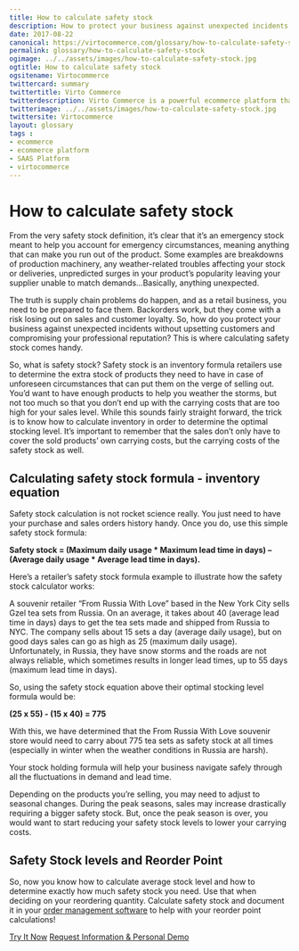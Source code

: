 ```yaml
--- 
title: How to calculate safety stock 
description: How to protect your business against unexpected incidents without upsetting customers and compromising your professional reputation? This is where calculating safety stock comes handy. Learn more about it in this article.
date: 2017-08-22 
canonical: https://virtocommerce.com/glossary/how-to-calculate-safety-stock
permalink: glossary/how-to-calculate-safety-stock
ogimage: ../../assets/images/how-to-calculate-safety-stock.jpg
ogtitle: How to calculate safety stock 
ogsitename: Virtocommerce
twittercard: summary
twittertitle: Virto Commerce
twitterdescription: Virto Commerce is a powerful ecommerce platform that includes everything you need to create an online store and sell online. Try it free with Free Community License
twitterimage: ../../assets/images/how-to-calculate-safety-stock.jpg
twittersite: Virtocommerce
layout: glossary
tags : 
- ecommerce
- ecommerce platform
- SAAS Platform
- virtocommerce 
---
```

<div class="business-cnt">
    <div class="head __cart">
        <h1>How to calculate safety stock </h1>
    </div>
    <p class="text">From the very safety stock definition, it’s clear that it’s an emergency stock meant to help you account for emergency circumstances, meaning anything that can make you run out of the product. Some examples are breakdowns of production machinery, any weather-related troubles affecting your stock or deliveries, unpredicted surges in your product’s popularity leaving your supplier unable to match demands…Basically, anything unexpected.</p>
    <p class="text">The truth is supply chain problems do happen, and as a retail business, you need to be prepared to face them. Backorders  work, but they come with a risk losing out on sales and customer loyalty. So, how do you protect your business against unexpected incidents without upsetting customers and compromising your professional reputation? This is where calculating safety stock comes handy.</p>
    <p class="text">So, what is safety stock? Safety stock is an inventory formula retailers use to determine the extra stock of products they need to have in case of unforeseen circumstances that can put them on the verge of selling out. You’d want to have enough products to help you weather the storms, but not too much so that you don’t end up with the carrying costs that are too high for your sales level. While this sounds fairly straight forward, the trick is to know how to calculate inventory in order to determine the optimal stocking level. It’s important to remember that the sales don’t only have to cover the sold products’ own carrying costs, but the carrying costs of the safety stock as well.</p>
    <h2>Calculating safety stock formula - inventory equation</h2>
    <p class="text">
    Safety stock calculation is not rocket science really. You just need to have your purchase and sales orders history handy. Once you do, use this simple safety stock formula: </p>  
    <p class="text"><strong>Safety stock = (Maximum daily usage * Maximum lead time in days) – (Average daily usage * Average lead time in days).</strong></p>
    <p class="text">
    Here’s a retailer’s safety stock formula example to illustrate how the safety stock calculator works:</p>
    <p class="text">
    A souvenir retailer “From Russia With Love” based in the New York City sells Gzel tea sets from Russia. On an average, it takes about 40 (average lead time in days) days to get the tea sets made and shipped from Russia to NYC. The company sells about 15 sets a day (average daily usage), but on good days sales can go as high as 25 (maximum daily usage). Unfortunately, in Russia, they have snow storms and the roads are not always reliable, which sometimes results in longer lead times, up to 55 days (maximum lead time in days).</p>
    <p class="text">
    So, using the safety stock equation above their optimal stocking level formula would be:</p>
    <p class="text"><strong>(25 x 55) - (15 x 40) = 775</strong>
    </p>
    <p class="text">With this, we have determined that the From Russia With Love souvenir store would need to carry about 775 tea sets as safety stock at all times (especially in winter when the weather conditions in Russia are harsh). </p>
    <p class="text">Your stock holding formula will help your business navigate safely through all the fluctuations in demand and lead time.</p>
    <p class="text">Depending on the products you’re selling, you may need to adjust to seasonal changes. During the peak seasons, sales may increase drastically requiring a bigger safety stock. But, once the peak season is over, you would want to start reducing your safety stock levels to lower your carrying costs. </p>
    <h2>Safety Stock levels and Reorder Point</h2>
    <p class="text">
    So, now you know how to calculate average stock level and how to determine exactly how much safety stock you need. Use that when deciding on your reordering quantity. Calculate safety stock and document it in your <a href="{{ 'https://virtocommerce.com/order-management-software' | absolute_url }}">order management software</a> to help with your reorder point calculations! </p>
<div class="buttons">
        <a class="button fill" href="/try-now">Try It Now</a>
        <a class="button fill" href="/contact-us">Request Information & Personal Demo</a>
    </div>
</div>
